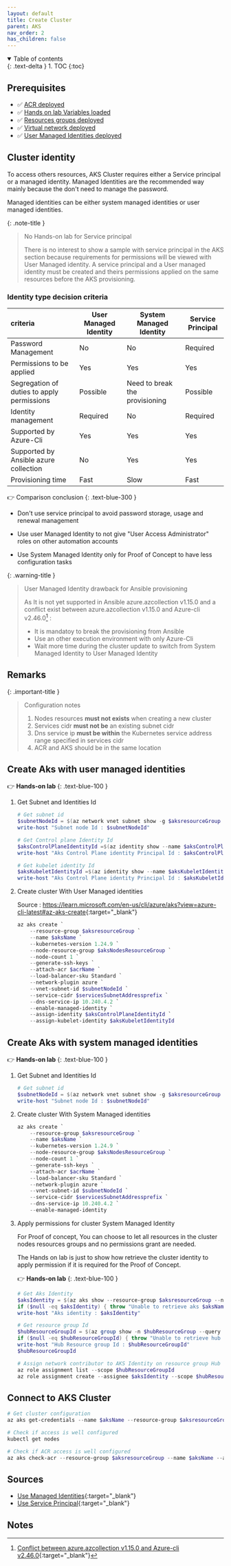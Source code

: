 ```yaml
---
layout: default
title: Create Cluster
parent: AKS
nav_order: 2
has_children: false
---
```


<details open markdown="block">
  <summary>
    Table of contents
  </summary>
  {: .text-delta }
1. TOC
{:toc}
</details>

## Prerequisites

- ✅ [ACR deployed](../03-acr/index.md)
- ✅ [Hands on lab Variables loaded](01-prerequisites.md#variables-declaration-for-hands-on-lab-scripts)
- ✅ [Resources groups deployed](./01-prerequisites.md#resources-groups)
- ✅ [Virtual network deployed](./01-prerequisites.md#virtual-network)
- ✅ [User Managed Identities deployed](./01-prerequisites.md#user-managed-identities)

## Cluster identity

To access others resources, AKS Cluster requires either a Service principal or a managed identity. Managed Identities are the recommended way mainly because the don't need to manage the password.

Managed identities can be either system managed identities or user managed identities.

{: .note-title }
> No Hands-on lab for Service principal
>
> There is no interest to show a sample with service principal in the AKS section because requirements for permissions will be viewed with User Managed identity.
> A service principal and a User managed identity must be created and theirs permissions applied on the same resources before the AKS provisioning.

### Identity type decision criteria

| criteria                                   | User Managed Identity | System Managed Identity        | Service Principal |
|:------------------------------------------ | --------------------- | ------------------------------ | ----------------- |
| Password Management                        | No                    | No                             | Required          |
| Permissions to be applied                  | Yes                   | Yes                            | Yes               |
| Segregation of duties to apply permissions | Possible              | Need to break the provisioning | Possible          |
| Identity management                        | Required              | No                             | Required          |
| Supported by Azure-Cli                     | Yes                   | Yes                            | Yes               |
| Supported by Ansible azure collection      | No                    | Yes                            | Yes               |
| Provisioning time                          | Fast                  | Slow                           | Fast              |

:point_right: Comparison conclusion
{: .text-blue-300 }

- Don't use service principal to avoid password storage, usage and renewal management

- Use user Managed Identity to not give "User Access Administrator" roles on other automation accounts

- Use System Managed Identity only for Proof of Concept to have less configuration tasks

{: .warning-title }
> User Managed Identity drawback for Ansible provisioning
>
> As It is not yet supported in Ansible azure.azcollection v1.15.0 and a conflict exist between azure.azcollection v1.15.0 and Azure-cli v2.46.0[^1] :
>
> - It is mandatoy to break the provisioning from Ansible
> - Use an other execution environment with only Azure-Cli
> - Wait more time during the cluster update to switch from System Managed Identity to User Managed Identity

[^1]: [Conflict between azure.azcollection v1.15.0 and Azure-cli v2.46.0](https://github.com/ansible-collections/azure/issues/1138){:target="_blank"}

## Remarks

{: .important-title }
> Configuration notes
>
> 1. Nodes resources **must not exists** when creating a new cluster
> 2. Services cidr **must not be** an existing subnet cidr
> 3. Dns service ip **must be within** the Kubernetes service address range specified in services cidr
> 4. ACR and AKS should be in the same location

## Create Aks with user managed identities

:point_right: **Hands-on lab**
{: .text-blue-100 }

1. Get Subnet and Identities Id

    ``` powershell
    # Get subnet id
    $subnetNodeId = $(az network vnet subnet show -g $aksresourceGroup --vnet-name $vnetName -n $nodesSubnetName --query "id" -o tsv)
    write-host "Subnet node Id : $subnetNodeId"

    # Get Control plane Identity Id
    $aksControlPlaneIdentityId =$(az identity show --name $aksControlPlaneIdentity --resource-group $managedIdentitiesResourceGroup --query "id" -o tsv)
    write-host "Aks Control Plane identity Principal Id : $aksControlPlaneIdentityId"

    # Get kubelet identity Id
    $aksKubeletIdentityId =$(az identity show --name $aksKubeletIdentity --resource-group $managedIdentitiesResourceGroup --query "id" -o tsv)
    write-host "Aks Control Plane identity Principal Id : $aksKubeletIdentityId"

    ```

2. Create cluster With User Managed identities

    Source : <https://learn.microsoft.com/en-us/cli/azure/aks?view=azure-cli-latest#az-aks-create>{:target="_blank"}

    ``` powershell
    az aks create `
        --resource-group $aksresourceGroup `
        --name $aksName `
        --kubernetes-version 1.24.9 `
        --node-resource-group $aksNodesResourceGroup `
        --node-count 1 `
        --generate-ssh-keys `
        --attach-acr $acrName `
        --load-balancer-sku Standard `
        --network-plugin azure `
        --vnet-subnet-id $subnetNodeId `
        --service-cidr $servicesSubnetAddressprefix `
        --dns-service-ip 10.240.4.2 `
        --enable-managed-identity `
        --assign-identity $aksControlPlaneIdentityId `
        --assign-kubelet-identity $aksKubeletIdentityId

    ```

## Create Aks with system managed identities

:point_right: **Hands-on lab**
{: .text-blue-100 }

1. Get Subnet and Identities Id

    ``` powershell
    # Get subnet id
    $subnetNodeId = $(az network vnet subnet show -g $aksresourceGroup --vnet-name $vnetName -n $nodesSubnetName --query "id" -o tsv)
    write-host "Subnet node Id : $subnetNodeId"

    ```

2. Create cluster With System Managed identities

    ``` powershell
    az aks create `
        --resource-group $aksresourceGroup `
        --name $aksName `
        --kubernetes-version 1.24.9 `
        --node-resource-group $aksNodesResourceGroup `
        --node-count 1 `
        --generate-ssh-keys `
        --attach-acr $acrName `
        --load-balancer-sku Standard `
        --network-plugin azure `
        --vnet-subnet-id $subnetNodeId `
        --service-cidr $servicesSubnetAddressprefix `
        --dns-service-ip 10.240.4.2 `
        --enable-managed-identity

    ```

3. Apply permissions for cluster System Managed Identity

    For Proof of concept, You can choose to let all resources in the cluster nodes resources groups and no permissions grant are needed.

    The Hands on lab is just to show how retrieve the cluster identity to apply permission if it is required for the Proof of Concept.

    :point_right: **Hands-on lab**
    {: .text-blue-100 }

    ``` powershell
    # Get Aks Identity
    $aksIdentity = $(az aks show --resource-group $aksresourceGroup --name $aksName --query "identity.principalId" -o tsv)
    if ($null -eq $aksIdentity) { throw "Unable to retrieve aks $aksName identity in resource group $resourceGroup"}
    write-host "Aks identity : $aksIdentity"

    # Get resource group Id
    $hubResourceGroupId = $(az group show -n $hubResourceGroup --query "id" -o tsv)
    if ($null -eq $hubResourceGroupId) { throw "Unable to retrieve hub resource group $hubResourceGroup Id"}
    write-host "Hub Resource group Id : $hubResourceGroupId"
    $hubResourceGroupId

    # Assign network contributor to AKS Identity on resource group Hub
    az role assignment list --scope $hubResourceGroupId
    az role assignment create --assignee $aksIdentity --scope $hubResourceGroupId --role "Network Contributor"

    ```

## Connect to AKS Cluster

``` powershell
# Get cluster configuration
az aks get-credentials --name $aksName --resource-group $aksresourceGroup --overwrite-existing 

# Check if access is well configured
kubectl get nodes

# Check if ACR access is well configured
az aks check-acr --resource-group $aksresourceGroup --name $aksName --acr $acrName

```

## Sources

- [Use Managed Identities](https://learn.microsoft.com/en-us/azure/aks/use-managed-identity){:target="_blank"}
- [Use Service Principal](https://learn.microsoft.com/en-us/azure/aks/kubernetes-service-principal?tabs=azure-cli){:target="_blank"}

## Notes
